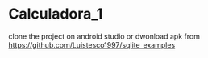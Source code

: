 # Calculadora_1
clone the project on android studio or dwonload apk from https://github.com/Luistesco1997/sqlite_examples
